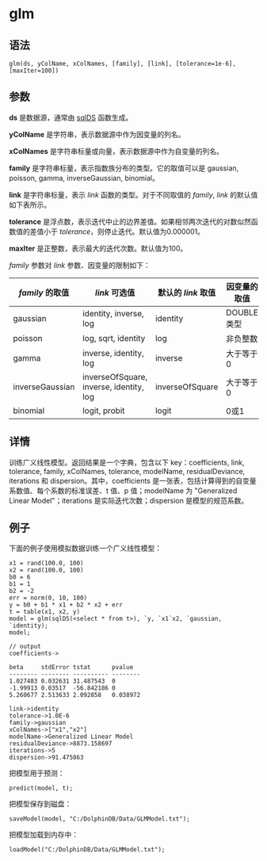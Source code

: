 # glm

## 语法

`glm(ds, yColName, xColNames, [family], [link], [tolerance=1e-6],
[maxIter=100])`

## 参数

**ds** 是数据源，通常由 [sqlDS](../s/sqlDS.html) 函数生成。

**yColName** 是字符串，表示数据源中作为因变量的列名。

**xColNames** 是字符串标量或向量，表示数据源中作为自变量的列名。

**family** 是字符串标量，表示指数族分布的类型。它的取值可以是 gaussian, poisson, gamma, inverseGaussian,
binomial。

**link** 是字符串标量，表示 *link* 函数的类型。对于不同取值的 *family*, *link*
的默认值如下表所示。

**tolerance** 是浮点数，表示迭代中止的边界差值。如果相邻两次迭代的对数似然函数值的差值小于
*tolerance*，则停止迭代。默认值为0.000001。

**maxIter** 是正整数，表示最大的迭代次数。默认值为100。

*family* 参数对 *link* 参数、因变量的限制如下：

| *family* 的取值 | *link* 可选值 | 默认的 *link* 取值 | 因变量的取值 |
| --- | --- | --- | --- |
| gaussian | identity, inverse, log | identity | DOUBLE 类型 |
| poisson | log, sqrt, identity | log | 非负整数 |
| gamma | inverse, identity, log | inverse | 大于等于0 |
| inverseGaussian | inverseOfSquare, inverse, identity, log | inverseOfSquare | 大于等于0 |
| binomial | logit, probit | logit | 0或1 |

## 详情

训练广义线性模型。返回结果是一个字典，包含以下 key：coefficients, link, tolerance, family,
xColNames, tolerance, modelName, residualDeviance, iterations 和
dispersion。其中，coefficients 是一张表，包括计算得到的自变量系数值、每个系数的标准误差、t 值、p 值；modelName 为
"Generalized Linear Model"；iterations 是实际迭代次数；dispersion 是模型的规范系数。

## 例子

下面的例子使用模拟数据训练一个广义线性模型：

```
x1 = rand(100.0, 100)
x2 = rand(100.0, 100)
b0 = 6
b1 = 1
b2 = -2
err = norm(0, 10, 100)
y = b0 + b1 * x1 + b2 * x2 + err
t = table(x1, x2, y)
model = glm(sqlDS(<select * from t>), `y, `x1`x2, `gaussian, `identity);
model;

// output
coefficients->

beta     stdError tstat      pvalue
-------- -------- ---------- --------
1.027483 0.032631 31.487543  0
-1.99913 0.03517  -56.842186 0
5.260677 2.513633 2.092858   0.038972

link->identity
tolerance->1.0E-6
family->gaussian
xColNames->["x1","x2"]
modelName->Generalized Linear Model
residualDeviance->8873.158697
iterations->5
dispersion->91.475863
```

把模型用于预测：

```
predict(model, t);
```

把模型保存到磁盘：

```
saveModel(model, "C:/DolphinDB/Data/GLMModel.txt");
```

把模型加载到内存中：

```
loadModel("C:/DolphinDB/Data/GLMModel.txt");
```

